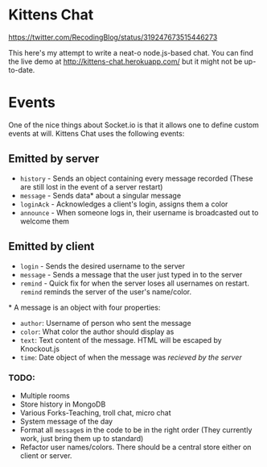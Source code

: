 Kittens Chat
============

https://twitter.com/RecodingBlog/status/319247673515446273

This here's my attempt to write a neat-o node.js-based chat.  You can find the live demo at http://kittens-chat.herokuapp.com/ but it might not be up-to-date.

Events
======

One of the nice things about Socket.io is that it allows one to define custom events at will.  Kittens Chat uses the following events:

## Emitted by server
 - `history` - Sends an object containing every message recorded (These are still lost in the event of a server restart)
 - `message` - Sends data* about a singular message
 - `loginAck` - Acknowledges a client's login, assigns them a color
 - `announce` - When someone logs in, their username is broadcasted out to welcome them
 
## Emitted by client
 - `login` - Sends the desired username to the server
 - `message` - Sends a message that the user just typed in to the server
 - `remind` - Quick fix for when the server loses all usernames on restart.  `remind` reminds the server of the user's name/color.

\* A message is an object with four properties:
 - `author`: Username of person who sent the message
 - `color`: What color the author should display as
 - `text`: Text content of the message.  HTML will be escaped by Knockout.js
 - `time`: Date object of when the message was *recieved by the server*

### TODO:
 - Multiple rooms
 - Store history in MongoDB
 - Various Forks-Teaching, troll chat, micro chat
 - System message of the day
 - Format all `message`s in the code to be in the right order (They currently work, just bring them up to standard)
 - Refactor user names/colors.  There should be a central store either on client or server.